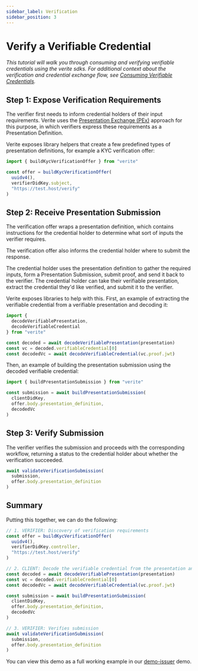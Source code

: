 ```yaml
---
sidebar_label: Verification
sidebar_position: 3
---
```


# Verify a Verifiable Credential

_This tutorial will walk you through consuming and verifying verifiable credentials using the verite sdks. For additional context about the verification and credential exchange flow, see [Consuming Verifiable Credentials](/patterns/verification-flow.md)._

## Step 1: Expose Verification Requirements

The verifier first needs to inform credential holders of their input requirements. Verite uses the [Presentation Exchange (PEx)](https://identity.foundation/presentation-exchange/) approach for this purpose, in which verifiers express these requirements as a Presentation Definition.

Verite exposes library helpers that create a few predefined types of presentation definitions, for example a KYC verification offer:

```ts
import { buildKycVerificationOffer } from "verite"

const offer = buildKycVerificationOffer(
  uuidv4(),
  verifierDidKey.subject,
  "https://test.host/verify"
)
```

## Step 2: Receive Presentation Submission

The verification offer wraps a presentation definition, which contains instructions for the credential holder to determine what sort of inputs the verifier requires.

The verification offer also informs the credential holder where to submit the response.

The credential holder uses the presentation definition to gather the required inputs, form a Presentation Submission, submit proof, and send it back to the verifier. The credential holder can take their verifiable presentation, extract the credential they'd like verified, and submit it to the verifier.

Verite exposes libraries to help with this. First, an example of extracting the verifiable credential from a verifiable presentation and decoding it:

```ts
import {
  decodeVerifiablePresentation,
  decodeVerifiableCredential
} from "verite"

const decoded = await decodeVerifiablePresentation(presentation)
const vc = decoded.verifiableCredential[0]
const decodedVc = await decodeVerifiableCredential(vc.proof.jwt)
```

Then, an example of building the presentation submission using the decoded verifiable credential:

```ts
import { buildPresentationSubmission } from "verite"

const submission = await buildPresentationSubmission(
  clientDidKey,
  offer.body.presentation_definition,
  decodedVc
)
```

## Step 3: Verify Submission

The verifier verifies the submission and proceeds with the corresponding workflow, returning a status to the credential holder about whether the verification succeeded.

```ts
await validateVerificationSubmission(
  submission,
  offer.body.presentation_definition
)
```

## Summary

Putting this together, we can do the following:

```ts
// 1. VERIFIER: Discovery of verification requirements
const offer = buildKycVerificationOffer(
  uuidv4(),
  verifierDidKey.controller,
  "https://test.host/verify"
)

// 2. CLIENT: Decode the verifiable credential from the presentation and create verification submission (wraps a presentation submission)
const decoded = await decodeVerifiablePresentation(presentation)
const vc = decoded.verifiableCredential[0]
const decodedVc = await decodeVerifiableCredential(vc.proof.jwt)

const submission = await buildPresentationSubmission(
  clientDidKey,
  offer.body.presentation_definition,
  decodedVc
)

// 3. VERIFIER: Verifies submission
await validateVerificationSubmission(
  submission,
  offer.body.presentation_definition
)
```

You can view this demo as a full working example in our [demo-issuer](https://github.com/centrehq/verite/tree/main/packages/demo-verifier) demo.
